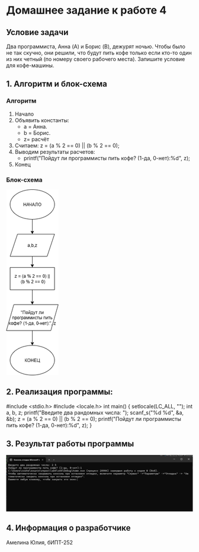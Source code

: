 # Домашнее задание к работе 4
## Условие задачи
Два программиста, Анна (A) и Борис (B), дежурят ночью. Чтобы было не так скучно, они решили, что будут пить кофе только если кто-то один из них четный (по номеру своего рабочего места).
Запишите условие для кофе-машины.
## 1. Алгоритм и блок-схема
### Алгоритм
1. Начало
2. Объявить константы:
   - а = Анна.
   - b = Борис.
   - z= расчёт
3. Считаем:
   z = (a % 2 == 0) || (b % 2 == 0);
4. Выводим результаты расчетов:
   -  printf("Пойдут ли программисты пить кофе? (1-да, 0-нет):%d", z);
5. Конец
### Блок-схема
![Блок схема алгоритма](lab4.drawio.png)
## 2. Реализация программы:
#include <stdio.h>
#include <locale.h>
int main()
{
	setlocale(LC_ALL, "");
	int a, b, z;
	printf("Введите два рандомных числа: ");
	scanf_s("%d %d", &a, &b);
	z = (a % 2 == 0) || (b % 2 == 0);
	printf("Пойдут ли программисты пить кофе? (1-да, 0-нет):%d", z);
}
## 3. Результат работы программы
![Результат работы программы](image.png)
## 4. Информация о разработчике
Амелина Юлия, бИПТ-252
